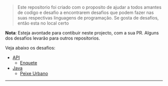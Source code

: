 
> Este repositorio foi criado com o proposito de ajudar a todos amantes de codigo e desafio a encontrarem desafios que podem fazer nas suas respectivas linguagens de programação.
> Se gosta de desafios, então esta no local certo

**Nota**: Esteja avontade para contibuir neste projecto, com a sua PR. Alguns dos desafios levarão para outros repositorios.

Veja abaixo os desafios:
   
   - [API](./API/)
        -  [Enquete](./API/enquete-api/Readme.md)
   - [Java](./Java/)
        -  [Peixe Urbano](https://github.com/softvision-tecnologia/technical-challenges/blob/main/java-challenge-developer/challenge-java-developer-22.md#peixe-urbano)
---

